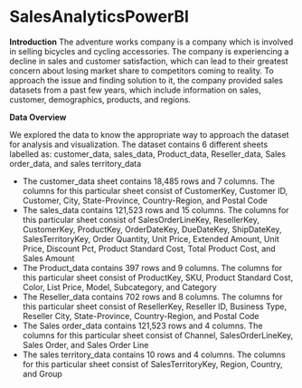 # SalesAnalyticsPowerBI

**Introduction**
The adventure works company is a company which is involved in selling bicycles and cycling accessories.
The company is experiencing a decline in sales and customer satisfaction, which can lead to their greatest concern about losing market share to competitors coming to reality. To approach the issue and finding solution to it, the company provided sales datasets from a past few years, which include information on sales, customer, demographics, products, and regions.

**Data Overview**

We explored the data to know the appropriate way to approach the dataset for analysis and visualization. The dataset contains 6 different sheets labelled as: customer_data, sales_data, Product_data, Reseller_data, Sales order_data, and sales territory_data
- The customer_data sheet contains 18,485 rows and 7 columns. The columns for this particular sheet consist of CustomerKey, Customer ID, Customer, City, State-Province, Country-Region, and Postal Code
- The sales_data contains 121,523 rows and 15 columns. The columns for this particular sheet consist of SalesOrderLineKey, ResellerKey, CustomerKey, ProductKey, OrderDateKey, DueDateKey, ShipDateKey, SalesTerritoryKey, Order Quantity, Unit Price, Extended Amount, Unit Price, Discount Pct, Product Standard Cost, Total Product Cost, and Sales Amount
- The Product_data contains 397 rows and 9 columns. The columns for this particular sheet consist of ProductKey, SKU, Product Standard Cost, Color, List Price, Model, Subcategory, and Category
- The Reseller_data contains 702 rows and 8 columns. The columns for this particular sheet consist of ResellerKey, Reseller ID, Business Type, Reseller City, State-Province, Country-Region, and Postal Code
- The Sales order_data contains 121,523 rows and 4 columns. The columns for this particular sheet consist of Channel, SalesOrderLineKey, Sales Order, and Sales Order Line
- The sales territory_data contains 10 rows and 4 columns. The columns for this particular sheet consist of SalesTerritoryKey, Region, Country, and Group

